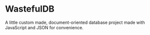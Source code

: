 # WastefulDB
A little custom made, document-oriented database project made with JavaScript and JSON for convenience.
